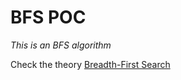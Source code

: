 # BFS POC

_This is an BFS algorithm_ 

Check the theory [Breadth-First Search](https://en.wikipedia.org/wiki/Breadth-first_search) 
